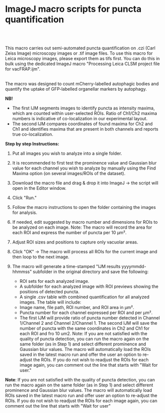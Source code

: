 # ImageJ macro scripts for puncta quantification

</br>
</br>

This macro carries out semi-automated puncta quantification on .czi (Carl Zeiss Image) microscopy images or .tif image files.
To use this macro for Leica microscopy images, please export them as tifs first. You can do this in bulk using the dedicated ImageJ macro "Processing Leica CLSM project file for vacFRAP.ijm".
</br> 
</br> 

The macro was designed to count mCherry-labelled autophagic bodies and quantify the uptake of GFP-labelled organellar markers by autophagy.
</br>

**NB!**
- The first IJM segments images to identify puncta as intensity maxima, which are counted within user-selected ROIs. Ratio of Ch1/Ch2 maxima numbers is indicative of co-localization in our experimental layout.
- The second IJM compares coordinates of found maxima for Ch2 and Ch1 and identifies maxima that are present in both channels and reports true co-localization.


**Step by step Instructions:**

1. Put all images you wish to analyze into a single folder.

2. It is recommended to first test the prominence value and Gaussian blur value for each channel you wish to analyze by manually using the Find Maxima option (on several images/ROIs of the dataset).

3.  Download the macro file and drag & drop it into ImageJ -> the script will open in the Editor window.

4. Click "Run."

5. Follow the macro instructions to open the folder containing the images for analysis.

6. If needed, edit suggested by macro number and dimensions for ROIs to be analyzed on each image. Note: The macro will record the area for each ROI and express the number of puncta per 10 µm².

7. Adjust ROI sizes and positions to capture only vacuolar areas.

8. Click "OK" -> The macro will process all ROIs for the current image and then loop to the next image.

7. The macro will generate a time-stamped "IJM results yyyymmdd-hhmmss" subfolder in the original directory and save the following:

   - ROI sets for each analyzed image.
   - A subfolder for each analyzed image with ROI previews showing the positions of detected puncta.
   - A single .csv table with combined quantification for all analyzed images. The table will include:
   - Image name, file path, ROI number, and ROI area in µm².
   - Puncta number for each channel expressed per ROI and per µm². 
   - The first IJM will provide ratio of puncta number detected in Channel 1/Channel 2 and Channel 2/Channel 1. The second IJM will save the number of puncta with the same coordinates in Ch2 and Ch1 for each ROI and fro 10 um2.
Note: If you are not satisfied with the quality of puncta detection, you can run the macro again on the same folder (as in Step 1) and select different prominence and Gaussian blur values. The macro will automatically load the ROIs saved in the latest macro run and offer the user an option to re-adjust the ROIs. If you do not wish to readjust the ROIs for each image again, you can comment out the line that starts with "Wait for user."

**Note**: If you are not satisfied with the quality of puncta detection, you can run the macro again on the same folder (as in Step 1) and select different prominence and Gaussian blur values. The macro will automatically load ROIs saved in the latest macro run and offer user an option to re-adjust the ROIs. If you do not wish to readjust the ROIs for each image again, you can comment out the line that starts with "Wait for user"
